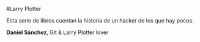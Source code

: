 #Larry Plotter

Esta serie de libros cuentan la historia de un hacker de los que hay pocos.

**Daniel Sánchez**, Git & Larry Plotter lover
